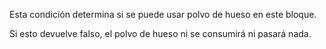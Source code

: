 Esta condición determina si se puede usar polvo de hueso en este bloque.

Si esto devuelve falso, el polvo de hueso ni se consumirá ni pasará nada.